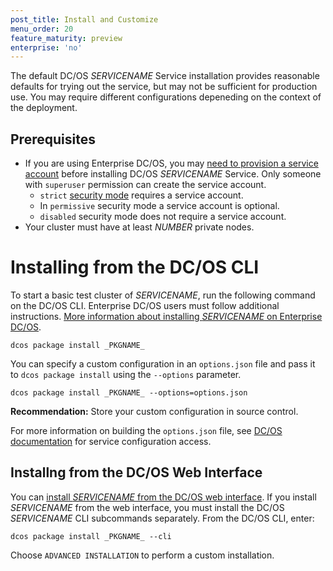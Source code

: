 ```yaml
---
post_title: Install and Customize
menu_order: 20
feature_maturity: preview
enterprise: 'no'
---
```


The default DC/OS _SERVICENAME_ Service installation provides reasonable defaults for trying out the service, but may not be sufficient for production use. You may require different configurations depeneding on the context of the deployment.

## Prerequisites

- If you are using Enterprise DC/OS, you may [need to provision a service account](https://docs.mesosphere.com/latest/security/service-auth/custom-service-auth/) before installing DC/OS _SERVICENAME_ Service. Only someone with `superuser` permission can create the service account.
  - `strict` [security mode](https://docs.mesosphere.com/latest/administration/installing/custom/configuration-parameters/#security) requires a service account.
  - In `permissive` security mode a service account is optional.
  - `disabled` security mode does not require a service account.
- Your cluster must have at least _NUMBER_ private nodes.

# Installing from the DC/OS CLI

To start a basic test cluster of _SERVICENAME_, run the following command on the DC/OS CLI. Enterprise DC/OS users must follow additional instructions. [More information about installing _SERVICENAME_ on Enterprise DC/OS](https://docs.mesosphere.com/latest/security/service-auth/custom-service-auth/).

```shell
dcos package install _PKGNAME_ 
```

You can specify a custom configuration in an `options.json` file and pass it to `dcos package install` using the `--options` parameter.

```shell
dcos package install _PKGNAME_ --options=options.json
```

**Recommendation:** Store your custom configuration in source control.

For more information on building the `options.json` file, see [DC/OS documentation](https://docs.mesosphere.com/latest/usage/managing-services/config-universe-service/) for service configuration access.

## Installng from the DC/OS Web Interface

You can [install _SERVICENAME_ from the DC/OS web interface](https://docs.mesosphere.com/latest/usage/managing-services/install/). If you install _SERVICENAME_ from the web interface, you must install the DC/OS _SERVICENAME_ CLI subcommands separately. From the DC/OS CLI, enter:

```shell
dcos package install _PKGNAME_ --cli
```

Choose `ADVANCED INSTALLATION` to perform a custom installation.
